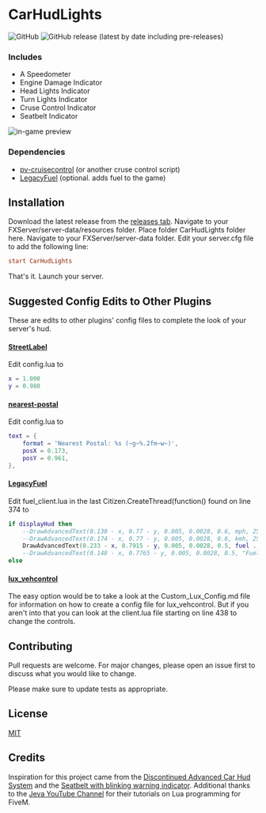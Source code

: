 # CarHudLights
![GitHub](https://img.shields.io/github/license/MacRichards/CarHudLights) ![GitHub release (latest by date including pre-releases)](https://img.shields.io/github/v/release/MacRichards/CarHudLights?include_prereleases)

### Includes
- A Speedometer
- Engine Damage Indicator
- Head Lights Indicator
- Turn Lights Indicator
- Cruse Control Indicator
- Seatbelt Indicator

![in-game preview](https://forum.cfx.re/uploads/default/original/4X/1/b/3/1b37f15d9db61c6d5e74a2a46feab0264e7bc8c3.jpeg)

### Dependencies
- [pv-cruisecontrol](https://forum.cfx.re/t/release-cfx-fx-cruisecontrol/38840) (or another cruse control script)
- [LegacyFuel](https://github.com/InZidiuZ/LegacyFuel) (optional. adds fuel to the game)

## Installation
Download the latest release from the [releases tab](https://github.com/MacRichards/CarHudLights/releases). Navigate to your FXServer/server-data/resources folder. Place folder CarHudLights folder here. Navigate to your FXServer/server-data folder. Edit your server.cfg file to add the following line:
```cfg
start CarHudLights
```
That's it. Launch your server.

## Suggested Config Edits to Other Plugins
These are edits to other plugins' config files to complete the look of your server's hud.
#### [StreetLabel](https://google.com/)
Edit config.lua to
```lua
x = 1.000
y = 0.980
```
#### [nearest-postal](https://google.com/)
Edit config.lua to
```lua
text = {
	format = 'Nearest Postal: %s (~g~%.2fm~w~)',
	posX = 0.173,
	posY = 0.961,
},
```
#### [LegacyFuel](https://google.com/)
Edit fuel_client.lua in the last Citizen.CreateThread(function() found on line 374 to
```lua
if displayHud then
	--DrawAdvancedText(0.130 - x, 0.77 - y, 0.005, 0.0028, 0.6, mph, 255, 255, 255, 255, 6, 1)
	--DrawAdvancedText(0.174 - x, 0.77 - y, 0.005, 0.0028, 0.6, kmh, 255, 255, 255, 255, 6, 1)
	DrawAdvancedText(0.233 - x, 0.7915 - y, 0.005, 0.0028, 0.5, fuel .. "  Fuel", 255, 255, 255, 255, 6, 1)
	--DrawAdvancedText(0.148 - x, 0.7765 - y, 0.005, 0.0028, 0.5, "Fuel", 255, 255, 255, 255, 6, 1)
else
```
#### [lux_vehcontrol](https://google.com/)
The easy option would be to take a look at the Custom_Lux_Config.md file for information on how to create a config file for lux_vehcontrol. But if you aren't into that you can look at the client.lua file starting on line 438 to change the controls.

## Contributing
Pull requests are welcome. For major changes, please open an issue first to discuss what you would like to change.

Please make sure to update tests as appropriate.

## License
[MIT](https://choosealicense.com/licenses/mit/)

## Credits
Inspiration for this project came from the [Discontinued Advanced Car Hud System](https://forum.cfx.re/t/discontinued-advanced-car-hud-system-9-14-2017-v2/5179) and the [Seatbelt with blinking warning indicator](https://forum.cfx.re/t/release-seatbelt-with-blinking-warning-indicator/165354). Additional thanks to the [Jeva YouTube Channel](https://www.youtube.com/channel/UCI7x329xu2rLbtVvFPVIhiQ) for their tutorials on Lua programming for FiveM.

